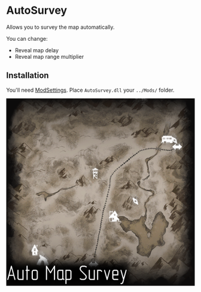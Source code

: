 # AutoSurvey

Allows you to survey the map automatically.

You can change:

- Reveal map delay 
- Reveal map range multiplier

## Installation

You'll need [ModSettings](https://github.com/zeobviouslyfakeacc/ModSettings/releases). Place `AutoSurvey.dll` your `../Mods/` folder.

![Logo2](Images/Logo2.png)

